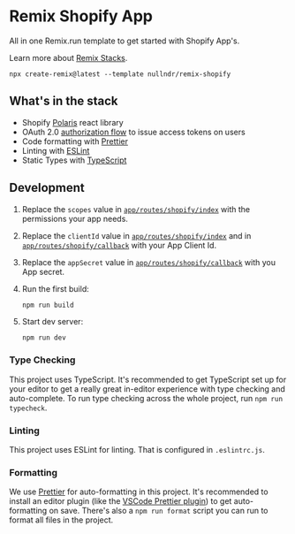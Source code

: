 # Remix Shopify App

All in one Remix.run template to get started with Shopify App's.

Learn more about [Remix Stacks](https://remix.run/stacks).

```
npx create-remix@latest --template nullndr/remix-shopify
```

## What's in the stack

- Shopify [Polaris](https://polaris.shopify.com) react library
- OAuth 2.0 [authorization flow](https://shopify.dev/apps/auth/oauth#the-oauth-flow) to issue access tokens on users
- Code formatting with [Prettier](https://prettier.io)
- Linting with [ESLint](https://eslint.org)
- Static Types with [TypeScript](https://typescriptlang.org)

## Development

1. Replace the `scopes` value in [`app/routes/shopify/index`](./app/routes/shopify/index.ts) with the permissions your app needs.

2. Replace the `clientId` value in [`app/routes/shopify/index`](./app/routes/shopify/index.ts) and in [`app/routes/shopify/callback`](./app/routes/shopify/callback.ts) with your App Client Id.

3. Replace the `appSecret` value in [`app/routes/shopify/callback`](./app/routes/shopify/callback.ts) with you App secret.

4. Run the first build:
    ```sh
    npm run build
    ```

5. Start dev server:
    ```
    npm run dev
    ```

### Type Checking

This project uses TypeScript. It's recommended to get TypeScript set up for your editor to get a really great in-editor experience with type checking and auto-complete. To run type checking across the whole project, run `npm run typecheck`.

### Linting

This project uses ESLint for linting. That is configured in `.eslintrc.js`.

### Formatting

We use [Prettier](https://prettier.io/) for auto-formatting in this project. It's recommended to install an editor plugin (like the [VSCode Prettier plugin](https://marketplace.visualstudio.com/items?itemName=esbenp.prettier-vscode)) to get auto-formatting on save. There's also a `npm run format` script you can run to format all files in the project.